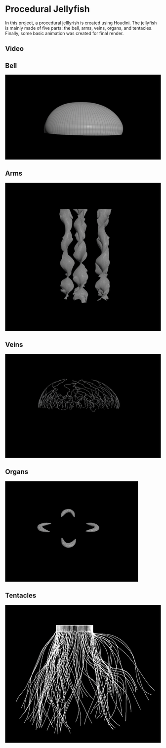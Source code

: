# Procedural Jellyfish
In this project, a procedural jelllyrish is created using Houdini. The jellyfish is mainly made of five parts: the bell, arms, veins, organs, and tentacles. Finally, some basic animation was created for final render. 
## Video
[](assets/jellyfish.mp4)

## Bell
![](assets/bell.png)

## Arms
![](assets/arms.png)

## Veins
![](assets/veins.png)

## Organs
![](assets/organ.png)

## Tentacles
![](assets/tentacles.png)

